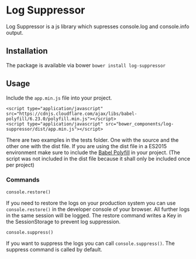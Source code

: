 # Log Suppressor

Log Suppressor is a js library which supresses console.log and console.info output.

## Installation

The package is available via bower `bower install log-suppressor`

## Usage

Include the `app.min.js` file into your project.

```
<script type="application/javascript" src="https://cdnjs.cloudflare.com/ajax/libs/babel-polyfill/6.23.0/polyfill.min.js"></script>
<script type="application/javascript" src="bower_components/log-suppressor/dist/app.min.js"></script>
```

There are two examples in the tests folder. One with the source and the other one with the dist file.
If you are using the dist file in a ES2015 environment make sure to include the [Babel Polyfill](https://babeljs.io/docs/usage/polyfill/) in your project. (The script was not included in the dist file because it shall only be included once per project)

### Commands

`console.restore()`

If you need to restore the logs on your production system you can use `console.restore()` in the developer console of your browser. All further logs in the same session will be logged.
The restore command writes a Key in the SessionStorage to prevent log suppression.

`console.suppress()`

If you want to suppress the logs you can call `console.suppress()`. The suppress command is called by default.
